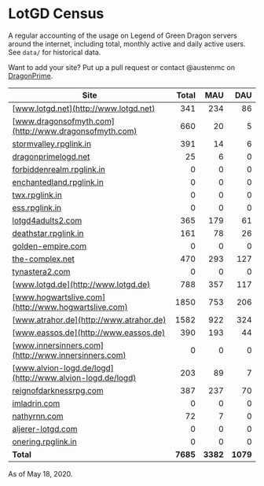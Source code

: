 # LotGD Census
A regular accounting of the usage on Legend of Green Dragon servers around the internet, including total, monthly active and daily active users. See `data/` for historical data.

Want to add your site? Put up a pull request or contact @austenmc on [DragonPrime](http://dragonprime.net).


Site | Total | MAU | DAU
--- | ---:| ---:| ---:
[www.lotgd.net](http://www.lotgd.net)|341|234|86
[www.dragonsofmyth.com](http://www.dragonsofmyth.com)|660|20|5
[stormvalley.rpglink.in](http://stormvalley.rpglink.in)|391|14|6
[dragonprimelogd.net](http://dragonprimelogd.net)|25|6|0
[forbiddenrealm.rpglink.in](http://forbiddenrealm.rpglink.in)|0|0|0
[enchantedland.rpglink.in](http://enchantedland.rpglink.in)|0|0|0
[twx.rpglink.in](http://twx.rpglink.in)|0|0|0
[ess.rpglink.in](http://ess.rpglink.in)|0|0|0
[lotgd4adults2.com](http://lotgd4adults2.com)|365|179|61
[deathstar.rpglink.in](http://deathstar.rpglink.in)|161|78|26
[golden-empire.com](http://golden-empire.com)|0|0|0
[the-complex.net](http://the-complex.net)|470|293|127
[tynastera2.com](http://tynastera2.com)|0|0|0
[www.lotgd.de](http://www.lotgd.de)|788|357|117
[www.hogwartslive.com](http://www.hogwartslive.com)|1850|753|206
[www.atrahor.de](http://www.atrahor.de)|1582|922|324
[www.eassos.de](http://www.eassos.de)|390|193|44
[www.innersinners.com](http://www.innersinners.com)|0|0|0
[www.alvion-logd.de/logd](http://www.alvion-logd.de/logd)|203|89|7
[reignofdarknessrpg.com](http://reignofdarknessrpg.com)|387|237|70
[imladrin.com](http://imladrin.com)|0|0|0
[nathyrnn.com](http://nathyrnn.com)|72|7|0
[aljerer-lotgd.com](http://aljerer-lotgd.com)|0|0|0
[onering.rpglink.in](http://onering.rpglink.in)|0|0|0
**Total**|**7685**|**3382**|**1079**

As of May 18, 2020.
